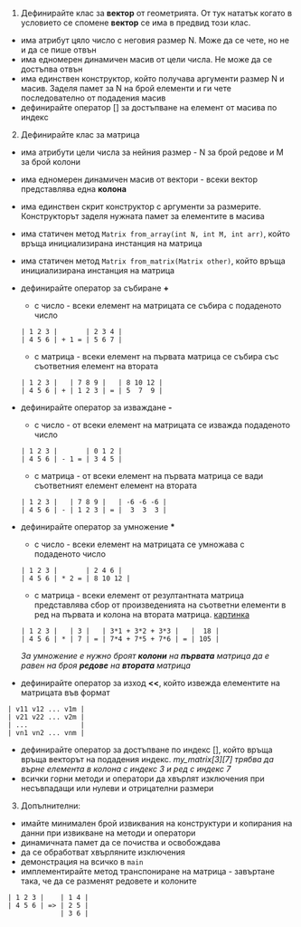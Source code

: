 1. Дефинирайте клас за **вектор** от геометрията. От тук нататък когато в условието се спомене **вектор** се има в предвид този клас.
  - има атрибут цяло число с неговия размер N. Може да се чете, но не и да се пише отвън
  - има едномерен динамичен масив от цели числа. Не може да се достъпва отвън
  - има единствен конструктор, който получава аргументи размер N и масив. Заделя памет за N на брой елементи и ги чете последователно от подадения масив
  - дефинирайте оператор [] за достъпване на елемент от масива по индекс

2. Дефинирайте клас за матрица
  - има атрибути цели числа за нейния размер - N за брой редове и M за брой колони
  - има едномерен динамичен масив от вектори - всеки вектор представлява една **колона**
  - има единствен скрит конструктор с аргументи за размерите. Конструкторът заделя нужната памет за елементите в масива
  - има статичен метод `Matrix from_array(int N, int M, int arr)`, който връща инициализирана инстанция на матрица
  - има статичен метод `Matrix from_matrix(Matrix other)`, който връща инициализирана инстанция на матрица
  - дефинирайте оператор за събиране **+**
    - с число - всеки елемент на матрицата се събира с подаденото число
    ```
    | 1 2 3 |       | 2 3 4 |
    | 4 5 6 | + 1 = | 5 6 7 |
    ```
    - с матрица - всеки елемент на първата матрица се събира със съответния елемент на втората
    ```
    | 1 2 3 |   | 7 8 9 |   | 8 10 12 |
    | 4 5 6 | + | 1 2 3 | = | 5  7  9 |
    ```
  - дефинирайте оператор за изваждане **-**
    - с число - от всеки елемент на матрицата се изважда подаденото число
    ```
    | 1 2 3 |       | 0 1 2 |
    | 4 5 6 | - 1 = | 3 4 5 |
    ```
    - с матрица - от всеки елемент на първата матрица се вади съответният елемент елемент на втората
    ```
    | 1 2 3 |   | 7 8 9 |   | -6 -6 -6 |
    | 4 5 6 | - | 1 2 3 | = |  3  3  3 |
    ```
  - дефинирайте оператор за умножение **\***
    - с число - всеки елемент на матрицата се умножава с подаденото число
    ```
    | 1 2 3 |       | 2 4 6 |
    | 4 5 6 | * 2 = | 8 10 12 |
    ```
    - с матрица - всеки елемент от резултантната матрица представлява сбор от произведенията на съответни елементи в ред на първата и колона на втората матрица. [картинка](https://miro.medium.com/max/1200/1*YGcMQSr0ge_DGn96WnEkZw.png)
    ```
    | 1 2 3 |   | 3 |   | 3*1 + 3*2 + 3*3 |   |  18 |
    | 4 5 6 | * | 7 | = | 7*4 + 7*5 + 7*6 | = | 105 |
    ```

    *За умножение е нужно броят **колони** на **първата** матрица да е равен на броя **редове** на **втората** матрица*
  - дефинирайте оператор за изход **<<**, който извежда елементите на матрицата във формат
  ```
  | v11 v12 ... v1m |
  | v21 v22 ... v2m |
  | ...             |
  | vn1 vn2 ... vnm |
  ```
  - дефинирайте оператор за достъпване по индекс [], който връща връща векторът на подадения индeкс. *my_matrix[3][7] трябва да върне елемента в колона с индекс 3 и ред с индекс 7*
  - всички горни методи и оператори да хвърлят изключения при несъвпадащи или нулеви и отрицателни размери

3. Допълнителни:
  - имайте минимален брой извиквания на конструктури и копирания на данни при извикване на методи и оператори
  - динамичната памет да се почиства и освобождава
  - да се обработват хвърляните изключения
  - демонстрация на всичко в `main`
  - имплементирайте метод транспониране на матрица - завъртане така, че да се разменят редовете и колоните
  ```
  | 1 2 3 |    | 1 4 |
  | 4 5 6 | => | 2 5 |
               | 3 6 |
  ```
